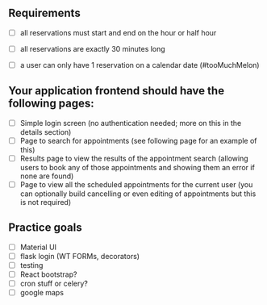 ## Requirements

- [ ] all reservations must start and end on the hour or half hour
- [ ] all reservations are exactly 30 minutes long
- [ ] a user can only have 1 reservation on a calendar date (#tooMuchMelon)



## Your application frontend should have the following pages:
- [ ] Simple login screen (no authentication needed; more on this in the details section)
- [ ] Page to search for appointments (see following page for an example of this)
- [ ] Results page to view the results of the appointment search (allowing users to book any of those appointments and showing them an error if none are found)
- [ ] Page to view all the scheduled appointments for the current user (you can optionally
build cancelling or even editing of appointments but this is not required)

## Practice goals
- [ ] Material UI
- [ ] flask login (WT FORMs, decorators)
- [ ] testing
- [ ] React bootstrap?
- [ ] cron stuff or celery?
- [ ] google maps
